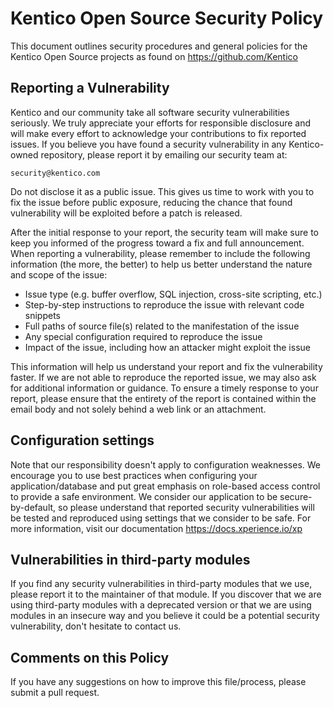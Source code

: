 # Kentico Open Source Security Policy
This document outlines security procedures and general policies for the
Kentico Open Source projects as found on https://github.com/Kentico

## Reporting a Vulnerability 
Kentico and our community take all software security vulnerabilities seriously. We truly appreciate your efforts for responsible disclosure and will make every effort to acknowledge your contributions to fix reported issues. If you believe you have found a security vulnerability in any Kentico-owned repository, please report it by emailing our security team at:

    security@kentico.com

Do not disclose it as a public issue. This gives us time to work with you to fix the issue before public exposure, reducing the chance that found vulnerability will be exploited before a patch is released.

After the initial response to your report, the security team will make sure to keep you informed of the progress toward a fix and full announcement. When reporting a vulnerability, please remember to include the following information (the more, the better) to help us better understand the nature and scope of the issue:
* Issue type (e.g. buffer overflow, SQL injection, cross-site scripting, etc.)
* Step-by-step instructions to reproduce the issue with relevant code snippets
* Full paths of source file(s) related to the manifestation of the issue
* Any special configuration required to reproduce the issue
* Impact of the issue, including how an attacker might exploit the issue

This information will help us understand your report and fix the vulnerability faster. If we are not able to reproduce the reported issue, we may also ask for additional information or guidance. To ensure a timely response to your report, please ensure that the entirety of the report is
contained within the email body and not solely behind a web link or an attachment.

## Configuration settings
Note that our responsibility doesn't apply to configuration weaknesses. We encourage you to use best practices when configuring your application/database and put great emphasis on role-based access control to provide a safe environment. We consider our application to be secure-by-default, so please understand that reported security vulnerabilities will be tested and reproduced using settings that we consider to be safe. For more information, visit our documentation https://docs.xperience.io/xp

## Vulnerabilities in third-party modules
If you find any security vulnerabilities in third-party modules that we use, please report it to the maintainer of that module. If you discover that we are using third-party modules with a deprecated version or that we are using modules in an insecure way and you believe it could be a potential
security vulnerability, don't hesitate to contact us.

## Comments on this Policy
If you have any suggestions on how to improve this file/process, please submit a pull request.
